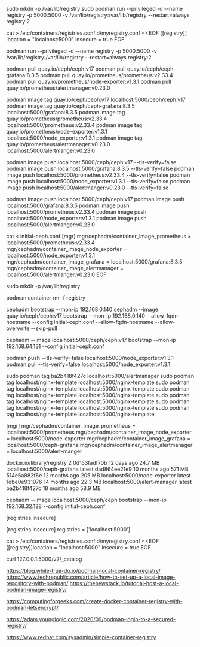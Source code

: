 sudo mkdir -p /var/lib/registry
sudo podman run --privileged -d --name registry -p 5000:5000 -v /var/lib/registry:/var/lib/registry --restart=always registry:2

cat > /etc/containers/registries.conf.d/myregistry.conf <<EOF
[[registry]]
location = "localhost:5000"
insecure = true
EOF

podman run --privileged -d --name registry -p 5000:5000 -v /var/lib/registry:/var/lib/registry --restart=always registry:2


podman pull quay.io/ceph/ceph:v17
podman pull quay.io/ceph/ceph-grafana:8.3.5
podman pull quay.io/prometheus/prometheus:v2.33.4
podman pull quay.io/prometheus/node-exporter:v1.3.1
podman pull quay.io/prometheus/alertmanager:v0.23.0


podman image tag quay.io/ceph/ceph:v17 localhost:5000/ceph/ceph:v17
podman image tag quay.io/ceph/ceph-grafana:8.3.5 localhost:5000/grafana:8.3.5
podman image tag quay.io/prometheus/prometheus:v2.33.4 localhost:5000/prometheus:v2.33.4
podman image tag quay.io/prometheus/node-exporter:v1.3.1 localhost:5000/node_exporter:v1.3.1
podman image tag quay.io/prometheus/alertmanager:v0.23.0 localhost:5000/alertmanger:v0.23.0

podman image push localhost:5000/ceph/ceph:v17 --tls-verify=false
podman image push localhost:5000/grafana:8.3.5 --tls-verify=false
podman image push localhost:5000/prometheus:v2.33.4 --tls-verify=false
podman image push localhost:5000/node_exporter:v1.3.1 --tls-verify=false
podman image push localhost:5000/alertmanger:v0.23.0 --tls-verify=false

podman image push localhost:5000/ceph/ceph:v17
podman image push localhost:5000/grafana:8.3.5
podman image push localhost:5000/prometheus:v2.33.4
podman image push localhost:5000/node_exporter:v1.3.1
podman image push localhost:5000/alertmanger:v0.23.0


cat <<EOF > initial-ceph.conf
[mgr]
mgr/cephadm/container_image_prometheus = localhost:5000/prometheus:v2.33.4
mgr/cephadm/container_image_node_exporter = localhost:5000/node_exporter:v1.3.1
mgr/cephadm/container_image_grafana = localhost:5000/grafana:8.3.5
mgr/cephadm/container_image_alertmanager = localhost:5000/alertmanger:v0.23.0
EOF




sudo mkdir -p /var/lib/registry

podman container rm -f registry



cephadm bootstrap --mon-ip 192.168.0.140
cephadm --image quay.io/ceph/ceph:v17  bootstrap --mon-ip 192.168.0.140 --allow-fqdn-hostname --config initial-ceph.conf  --allow-fqdn-hostname --allow-overwrite --skip-pull


cephadm --image localhost:5000/ceph/ceph:v17 bootstrap --mon-ip 192.168.64.131 --config initial-ceph.conf

podman push --tls-verify=false localhost:5000/node_exporter:v1.3.1
podman pull --tls-verify=false localhost:5000/node_exporter:v1.3.1


sudo podman tag ba2b418f427c localhost:5000/alertmanager
sudo podman tag localhost/nginx-template localhost:5000/nginx-template
sudo podman tag localhost/nginx-template localhost:5000/nginx-template
sudo podman tag localhost/nginx-template localhost:5000/nginx-template
sudo podman tag localhost/nginx-template localhost:5000/nginx-template
sudo podman tag localhost/nginx-template localhost:5000/nginx-template
sudo podman tag localhost/nginx-template localhost:5000/nginx-template



[mgr]
mgr/cephadm/container_image_prometheus = localhost:5000/prometheus
mgr/cephadm/container_image_node_exporter = localhost:5000/node-exporter
mgr/cephadm/container_image_grafana = localhost:5000/ceph-grafana
mgr/cephadm/container_image_alertmanager = localhost:5000/alert-manger



docker.io/library/registry    2           0d153fadf70b  12 days ago    24.7 MB
localhost:5000/ceph-grafana   latest      dad864ee21e9  10 months ago  571 MB
<none>                        <none>      514e6a882f6e  12 months ago  205 MB
localhost:5000/node-exporter  latest      1dbe0e931976  14 months ago  22.3 MB
localhost:5000/alert-manager  latest      ba2b418f427c  18 months ago  58.9 MB


cephadm --image localhost:5000/ceph/ceph bootstrap --mon-ip 192.168.32.128 --config initial-ceph.conf 

[registries.insecure]

[registries.insecure]
registries = ['localhost:5000']


cat > /etc/containers/registries.conf.d/myregistry.conf <<EOF 
[[registry]]location = "localhost:5000"
insecure = true 
EOF

curl 127.0.0.1:5000/v2/_catalog

https://blog.while-true-do.io/podman-local-container-registry/
https://www.techrepublic.com/article/how-to-set-up-a-local-image-repository-with-podman/
https://thenewstack.io/tutorial-host-a-local-podman-image-registry/

https://computingforgeeks.com/create-docker-container-registry-with-podman-letsencrypt/

https://adam.younglogic.com/2020/09/podman-login-to-a-secured-registry/

https://www.redhat.com/sysadmin/simple-container-registry


